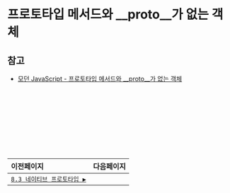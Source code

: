 # 프로토타입 메서드와 __proto__가 없는 객체

## 참고   
- [모던 JavaScript - 프로토타입 메서드와 __proto__가 없는 객체](https://ko.javascript.info/prototype-methods)

　   
　   
　   
　 


　   
---   
|이전페이지|다음페이지|
|:---|---:|
|[`8.3 네이티브 프로토타입 ▶`](./8.3_native-prototypes.md)||